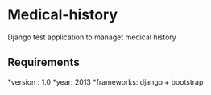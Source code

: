 Medical-history 
===============

Django test application to managet medical history 

## Requirements ##
*version : 1.0
*year: 2013
*frameworks: django + bootstrap

